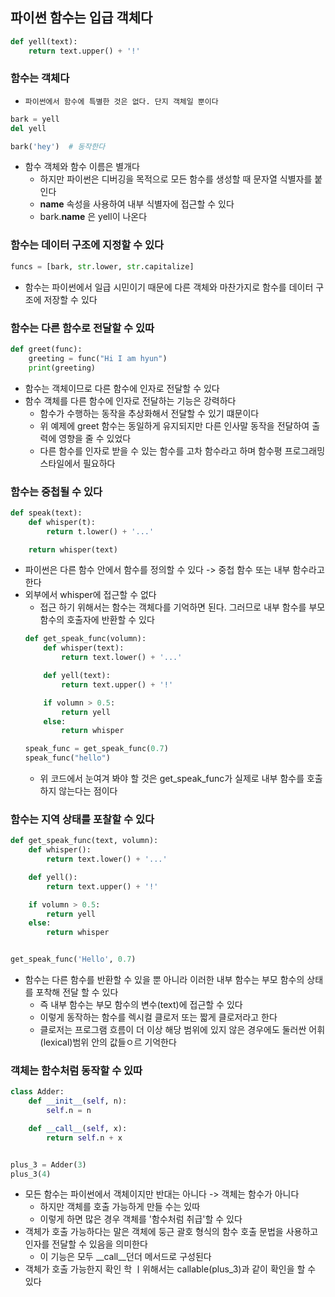 ## 파이썬 함수는 입급 객체다

```python
def yell(text):
    return text.upper() + '!'
```

### 함수는 객체다

- `파이썬에서 함수에 특별한 것은 없다. 단지 객체일 뿐이다`

```python
bark = yell
del yell

bark('hey')  # 동작한다 
```

- 함수 객체와 함수 이름은 별개다
    - 하지만 파이썬은 디버깅을 목적으로 모든 함수를 생성할 때 문자열 식별자를 붙인다
    - __name__ 속성을 사용하여 내부 식별자에 접근할 수 있다
    - bark.__name__ 은 yell이 나온다

### 함수는 데이터 구조에 지정할 수 있다

```python
funcs = [bark, str.lower, str.capitalize]
```

- 함수는 파이썬에서 일급 시민이기 때문에 다른 객체와 마찬가지로 함수를 데이터 구조에 저장할 수 있다

### 함수는 다른 함수로 전달할 수 있따

```python
def greet(func):
    greeting = func("Hi I am hyun")
    print(greeting)
```

- 함수는 객체이므로 다른 함수에 인자로 전달할 수 있다
- 함수 객체를 다른 함수에 인자로 전달하는 기능은 강력하다
    - 함수가 수행하는 동작을 추상화해서 전달할 수 있기 떄문이다
    - 위 예제에 greet 함수는 동일하게 유지되지만 다른 인사말 동작을 전달하여 출력에 영향을 줄 수 있었다
    - 다른 함수를 인자로 받을 수 있는 함수를 고차 함수라고 하며 함수평 프로그래밍 스타일에서 필요하다

### 함수는 중첩될 수 있다

```python
def speak(text):
    def whisper(t):
        return t.lower() + '...'

    return whisper(text)
```

- 파이썬은 다른 함수 안에서 함수를 정의할 수 있다 -> 중첩 함수 또는 내부 함수라고 한다
- 외부에서 whisper에 접근할 수 없다
    - 접근 하기 위해서는 함수는 객체다를 기억하면 된다. 그러므로 내부 함수를 부모 함수의 호출자에 반환할 수 있다
  ```python
  def get_speak_func(volumn):
      def whisper(text):
          return text.lower() + '...'
  
      def yell(text):
          return text.upper() + '!'
  
      if volumn > 0.5:
          return yell
      else:
          return whisper

  speak_func = get_speak_func(0.7)
  speak_func("hello")
  ```
    - 위 코드에서 눈여겨 봐야 할 것은 get_speak_func가 실제로 내부 함수를 호출하지 않는다는 점이다

### 함수는 지역 상태를 포찰할 수 있다

```python
def get_speak_func(text, volumn):
    def whisper():
        return text.lower() + '...'

    def yell():
        return text.upper() + '!'

    if volumn > 0.5:
        return yell
    else:
        return whisper


get_speak_func('Hello', 0.7)
```

- 함수는 다른 함수를 반환할 수 있을 뿐 아니라 이러한 내부 함수는 부모 함수의 상태를 포착해 전달 할 수 있다
    - 즉 내부 함수는 부모 함수의 변수(text)에 접근할 수 있다
    - 이렇게 동작하는 함수를 렉시컬 클로저 또는 짧게 클로저라고 한다
    - 클로저는 프로그램 흐름이 더 이상 해당 범위에 있지 않은 경우에도 둘러싼 어휘(lexical)범위 안의 값들ㅇ르 기억한다

### 객체는 함수처럼 동작할 수 있따

```python
class Adder:
    def __init__(self, n):
        self.n = n

    def __call__(self, x):
        return self.n + x


plus_3 = Adder(3)
plus_3(4)
```

- 모든 함수는 파이썬에서 객체이지만 반대는 아니다 -> 객체는 함수가 아니다
    - 하지만 객체를 호출 가능하게 만들 수는 있따
    - 이렇게 하면 많은 경우 객체를 '함수처럼 취급'할 수 있다
- 객체가 호출 가능하다는 말은 객체에 둥근 괄호 형식의 함수 호출 문법을 사용하고 인자를 전달할 수 있음을 의미한다
    - 이 기능은 모두 __call__던더 메서드로 구성된다
- 객체가 호출 가능한지 확인 학 ㅣ위해서는 callable(plus_3)과 같이 확인을 할 수 있다 